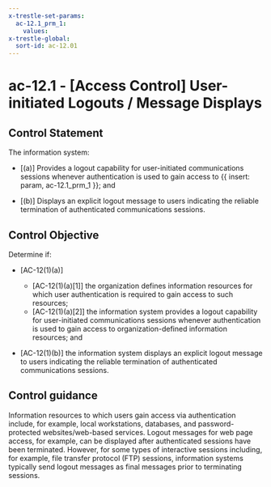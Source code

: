 ```yaml
---
x-trestle-set-params:
  ac-12.1_prm_1:
    values:
x-trestle-global:
  sort-id: ac-12.01
---
```


# ac-12.1 - \[Access Control\] User-initiated Logouts / Message Displays

## Control Statement

The information system:

- \[(a)\] Provides a logout capability for user-initiated communications sessions whenever authentication is used to gain access to {{ insert: param, ac-12.1_prm_1 }}; and

- \[(b)\] Displays an explicit logout message to users indicating the reliable termination of authenticated communications sessions.

## Control Objective

Determine if:

- \[AC-12(1)(a)\]

  - \[AC-12(1)(a)[1]\] the organization defines information resources for which user authentication is required to gain access to such resources;
  - \[AC-12(1)(a)[2]\] the information system provides a logout capability for user-initiated communications sessions whenever authentication is used to gain access to organization-defined information resources; and

- \[AC-12(1)(b)\] the information system displays an explicit logout message to users indicating the reliable termination of authenticated communications sessions.

## Control guidance

Information resources to which users gain access via authentication include, for example, local workstations, databases, and password-protected websites/web-based services. Logout messages for web page access, for example, can be displayed after authenticated sessions have been terminated. However, for some types of interactive sessions including, for example, file transfer protocol (FTP) sessions, information systems typically send logout messages as final messages prior to terminating sessions.
